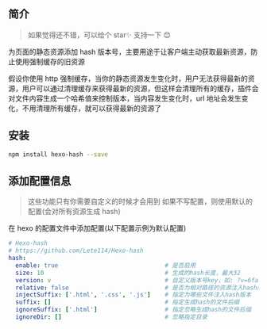 ## 简介

> 如果觉得还不错，可以给个 star✨ 支持一下 😊

为页面的静态资源添加 hash 版本号，主要用途于让客户端主动获取最新资源，防止使用强制缓存的旧资源

假设你使用 http 强制缓存，当你的静态资源发生变化时，用户无法获得最新的资源，用户可以通过清理缓存来获得最新的资源，但这样会清理所有的缓存，插件会对文件内容生成一个哈希值来控制版本，当内容发生变化时，url 地址会发生变化，不用清理所有缓存，就可以获得最新的资源了

## 安装

```bash
npm install hexo-hash --save
```

## 添加配置信息

> 这些功能只有你需要自定义的时候才会用到
> 如果不写配置，则使用默认的配置(会对所有资源生成 hash)

在 hexo 的配置文件中添加配置(以下配置示例为默认配置)

```yml
# Hexo-hash
# https://github.com/Lete114/Hexo-hash
hash:
  enable: true                              # 是否启用
  size: 10                                  # 生成的hash长度，最大32
  version: v                                # 自定义版本号key，如: ?v=6faed3522c
  relative: false                           # 是否为相对路径的资源注入hash版本
  injectSuffix: ['.html', '.css', '.js']    # 指定为哪些文件注入hash版本
  suffix: []                                # 指定生成hash的文件后缀
  ignoreSuffix: ['.html']                   # 指定忽略生成hash的文件后缀
  ignoreDir: []                             # 忽略指定目录
```

